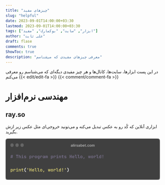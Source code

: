 ```yaml
---
title: "چیزهای مفید"
slug: "helpful"
date: 2023-09-01T14:00:00+03:30
lastmod: 2023-09-01T14:00:00+03:30
tags: ["ابزار", "سایت", "بوکمارک", "مفید"]
author: "علی ثابت"
draft: flase
comments: true
ShowToc: true
description: "معرفی چیزهای مفیدی که می‌شناسم"
---
```

در این پست ابزارها، سایت‌ها، کانال‌ها و هر چیز مفیدی دیگه‌ای که می‌شناسم رو معرفی می‌کنم
{{< edit/edit-fa >}}
{{< comment/comment-fa >}}
# مهندسی نرم‌افزار
## ray.so
ابزاری آنلاین که کُد رو به عکس تبدیل می‌کنه و می‌تونید خروجی‌ای مثل عکس زیر ازش بگیرید.

![ray so](./images/ray-so.png#center)